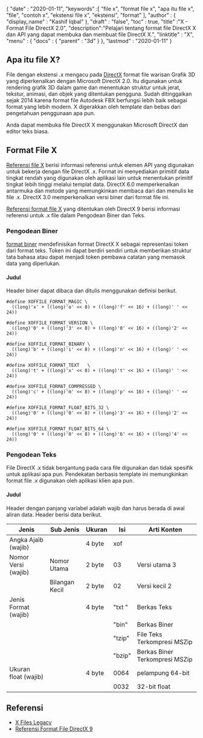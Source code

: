 {
  "date" : "2020-01-11",
  "keywords" :[ "file x", "format file x", "apa itu file x", "file", "contoh x", "ekstensi file x", "ekstensi", "format" ],
  "author" : {
    "display_name" : "Kashif Iqbal"
},
  "draft" : "false",
  "toc" : true,
  "title" :"X - Format File DirectX 2.0",
  "description":"Pelajari tentang format file DirectX X dan API yang dapat membuka dan membuat file DirectX X.",
  "linktitle" : "X",
  "menu" : {
    "docs" : {
      "parent" : "3d"
}
},
  "lastmod" : "2020-01-11"
}

## Apa itu file X?

File dengan ekstensi .x mengacu pada [DirectX](https://www.microsoft.com/en-us/download/search.aspx?q=directx) format file warisan Grafik 3D yang diperkenalkan dengan Microsoft DirectX 2.0. Itu digunakan untuk rendering grafik 3D dalam game dan menentukan struktur untuk jerat, tekstur, animasi, dan objek yang ditentukan pengguna. Sudah ditinggalkan sejak 2014 karena format file Autodesk FBX berfungsi lebih baik sebagai format yang lebih modern. X digerakkan oleh template dan bebas dari pengetahuan penggunaan apa pun.

Anda dapat membuka file DirectX X menggunakan Microsoft DirectX dan editor teks biasa.

## Format File X

[Referensi file X](https://learn.microsoft.com/en-us/windows/win32/direct3d9/dx9-graphics-reference-d3dx-x-file) berisi informasi referensi untuk elemen API yang digunakan untuk bekerja dengan file DirectX .x. Format ini menyediakan primitif data tingkat rendah yang digunakan oleh aplikasi lain untuk menentukan primitif tingkat lebih tinggi melalui templat data. DirectX 6.0 memperkenalkan antarmuka dan metode yang memungkinkan membaca dari dan menulis ke file .x. DirectX 3.0 memperkenalkan versi biner dari format file ini.

[Referensi format file X](https://learn.microsoft.com/en-us/windows/win32/direct3d9/dx9-graphics-reference-x-file-format) yang ditentukan oleh DirectX 9 berisi informasi referensi untuk .x file dalam Pengodean Biner dan Teks.

### Pengodean Biner

[format biner](https://learn.microsoft.com/en-us/windows/win32/direct3d9/binary-encoding) mendefinisikan format DirectX X sebagai representasi token dari format teks. Token ini dapat berdiri sendiri untuk memberikan struktur tata bahasa atau dapat menjadi token pembawa catatan yang memasok data yang diperlukan.

#### Judul

Header biner dapat dibaca dan ditulis menggunakan definisi berikut.

```
#define XOFFILE_FORMAT_MAGIC \
  ((long)'x' + ((long)'o' << 8) + ((long)'f' << 16) + ((long)' ' << 24))

#define XOFFILE_FORMAT_VERSION \
  ((long)'0' + ((long)'3' << 8) + ((long)'0' << 16) + ((long)'2' << 24))

#define XOFFILE_FORMAT_BINARY \
  ((long)'b' + ((long)'i' << 8) + ((long)'n' << 16) + ((long)' ' << 24))

#define XOFFILE_FORMAT_TEXT   \
  ((long)'t' + ((long)'x' << 8) + ((long)'t' << 16) + ((long)' ' << 24))

#define XOFFILE_FORMAT_COMPRESSED \
  ((long)'c' + ((long)'m' << 8) + ((long)'p' << 16) + ((long)' ' << 24))

#define XOFFILE_FORMAT_FLOAT_BITS_32 \
  ((long)'0' + ((long)'0' << 8) + ((long)'3' << 16) + ((long)'2' << 24))

#define XOFFILE_FORMAT_FLOAT_BITS_64 \
  ((long)'0' + ((long)'0' << 8) + ((long)'6' << 16) + ((long)'4' << 24))
```

### Pengodean Teks

File DirectX .x tidak bergantung pada cara file digunakan dan tidak spesifik untuk aplikasi apa pun. Pendekatan berbasis template ini memungkinkan format file .x digunakan oleh aplikasi klien apa pun.


#### Judul

Header dengan panjang variabel adalah wajib dan harus berada di awal aliran data. Header berisi data berikut.

|Jenis |Sub Jenis |Ukuran |Isi |Arti Konten|
---|---|---|---|---|
|Angka Ajaib (wajib)| | 4 byte |xof |
|Nomor Versi (wajib) |Nomor Utama |2 byte |03 |Versi utama 3|
| |Bilangan Kecil |2 byte |02 |Versi kecil 2|
|Jenis Format (wajib)| |4 byte |"txt " |Berkas Teks|
| | | |"bin"| Berkas Biner|
| | | |"tzip"| File Teks Terkompresi MSZip|
| | | |"bzip"| Berkas Biner Terkompresi MSZip|
|Ukuran float (wajib)| |4 byte| 0064| pelampung 64-bit|
| | | |0032 |32-bit float|


## Referensi

* [X Files Legacy](https://learn.microsoft.com/en-us/windows/win32/direct3d9/x-files--legacy-)
* [Referensi Format File DirectX 9](https://learn.microsoft.com/en-us/windows/win32/direct3d9/dx9-graphics-reference-x-file-format)

